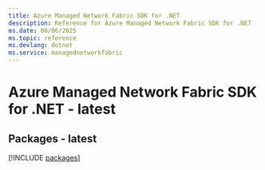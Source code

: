 ```yaml
---
title: Azure Managed Network Fabric SDK for .NET
description: Reference for Azure Managed Network Fabric SDK for .NET
ms.date: 08/06/2025
ms.topic: reference
ms.devlang: dotnet
ms.service: managednetworkfabric
---
```

# Azure Managed Network Fabric SDK for .NET - latest
## Packages - latest
[!INCLUDE [packages](managed-network-fabric-index.md)]
